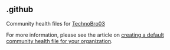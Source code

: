 ## .github

Community health files for [TechnoBro03](https://github.com/TechnoBro03)

For more information, please see the article on [creating a default community health file for your organization](https://help.github.com/en/articles/creating-a-default-community-health-file-for-your-organization).
